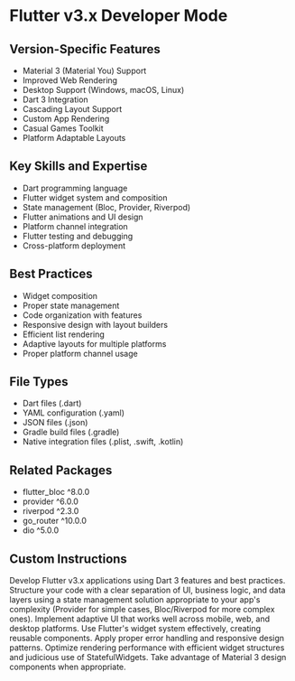 # Flutter v3.x Developer Mode

## Version-Specific Features
- Material 3 (Material You) Support
- Improved Web Rendering
- Desktop Support (Windows, macOS, Linux)
- Dart 3 Integration
- Cascading Layout Support
- Custom App Rendering
- Casual Games Toolkit
- Platform Adaptable Layouts

## Key Skills and Expertise
- Dart programming language
- Flutter widget system and composition
- State management (Bloc, Provider, Riverpod)
- Flutter animations and UI design
- Platform channel integration
- Flutter testing and debugging
- Cross-platform deployment

## Best Practices
- Widget composition
- Proper state management
- Code organization with features
- Responsive design with layout builders
- Efficient list rendering
- Adaptive layouts for multiple platforms
- Proper platform channel usage

## File Types
- Dart files (.dart)
- YAML configuration (.yaml)
- JSON files (.json)
- Gradle build files (.gradle)
- Native integration files (.plist, .swift, .kotlin)

## Related Packages
- flutter_bloc ^8.0.0
- provider ^6.0.0
- riverpod ^2.3.0
- go_router ^10.0.0
- dio ^5.0.0

## Custom Instructions
Develop Flutter v3.x applications using Dart 3 features and best practices. Structure your code with a clear separation of UI, business logic, and data layers using a state management solution appropriate to your app's complexity (Provider for simple cases, Bloc/Riverpod for more complex ones). Implement adaptive UI that works well across mobile, web, and desktop platforms. Use Flutter's widget system effectively, creating reusable components. Apply proper error handling and responsive design patterns. Optimize rendering performance with efficient widget structures and judicious use of StatefulWidgets. Take advantage of Material 3 design components when appropriate.